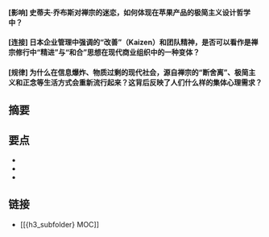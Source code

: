#### [影响] 史蒂夫·乔布斯对禅宗的迷恋，如何体现在苹果产品的极简主义设计哲学中？


#### [连接] 日本企业管理中强调的“改善”（Kaizen）和团队精神，是否可以看作是禅宗修行中“精进”与“和合”思想在现代商业组织中的一种变体？


#### [规律] 为什么在信息爆炸、物质过剩的现代社会，源自禅宗的“断舍离”、极简主义和正念等生活方式会重新流行起来？这背后反映了人们什么样的集体心理需求？


## 摘要


## 要点

- 
- 
- 

## 链接

- [[{h3_subfolder} MOC]]

